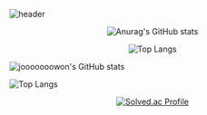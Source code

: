 ![header](https://capsule-render.vercel.app/api?type=waving&color=gradient&height=200&section=header&text=🦆jooooooowon&fontSize=60&fontColor=ffffff&fontAlign=80)



<div align="center">
  

![Anurag's GitHub stats](https://github-readme-stats.vercel.app/api?username=jooooooowon&show_icons=true&theme=buefy) 


![Top Langs](https://github-readme-stats.vercel.app/api/top-langs/?username=jooooooowon&layout=compact)

</div>

![jooooooowon's GitHub stats](https://github-readme-stats.vercel.app/api?username=jooooooowon&show_icons=true&theme=transparent)

![Top Langs](https://github-readme-stats.vercel.app/api/top-langs/?username=jooooooowon&layout=compact)



<div align="center">
  
[![Solved.ac Profile](http://mazassumnida.wtf/api/v2/generate_badge?boj=jwon000)](https://solved.ac/jwon000/)  

</div>
